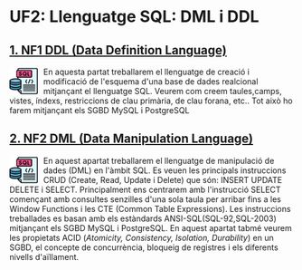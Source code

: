 # UF2: Llenguatge SQL: DML i DDL

## [1. NF1 DDL (Data Definition Language)](<NF1 - DDL/README.md>)

<img src="./assets/sql.png"
     alt="SQL"
     style="float: left; margin-right: 10px; width:50px" />

En aquesta partat treballarem el llenguatge de creació i modificació de l'esquema d'una base de dades realcional mitjançant el llenguatge SQL. Veurem com creem taules,camps, vistes, índexs, restriccions de clau primària, de clau forana, etc..
Tot això ho farem mitjançant els SGBD MySQL i PostgreSQL

## [2. NF2 DML (Data Manipulation Language)](<NF2 - Disseny conceptual - model ER/README.md>)

<img src="./assets/sql.png"
     alt="SQL"
     style="float: left; margin-right: 10px; width:50px" />

En aquest apartat treballarem el llenguatge de manipulació de dades (DML) en l'àmbit SQL. Es veuen les principals instruccions CRUD (Create, Read, Update i Delete) que són: INSERT UPDATE DELETE i SELECT.
Principalment ens centrarem amb l'instrucció SELECT començant amb consultes senzilles d'una sola taula per arribar fins a les Window Functions i les CTE (Common Table Expressions).
Les instruccions treballades es basan amb els estàndards ANSI-SQL(SQL-92,SQL-2003) mitjançant els SGBD MySQL i PostgreSQL.
En aquest apartat tabmé veurem les propietats ACID (*Atomicity, Consistency, Isolation, Durability*) en un SGBD, el concepte de concurrència, bloqueig de registres i els diferents nivells d'aïllament.